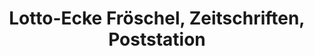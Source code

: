 ---
title: "Lotto-Ecke Fröschel, Zeitschriften, Poststation"
url: /goslar/lotto-ecke-froeschel-zeitschriften-poststation/
shop: Zeitungen
---